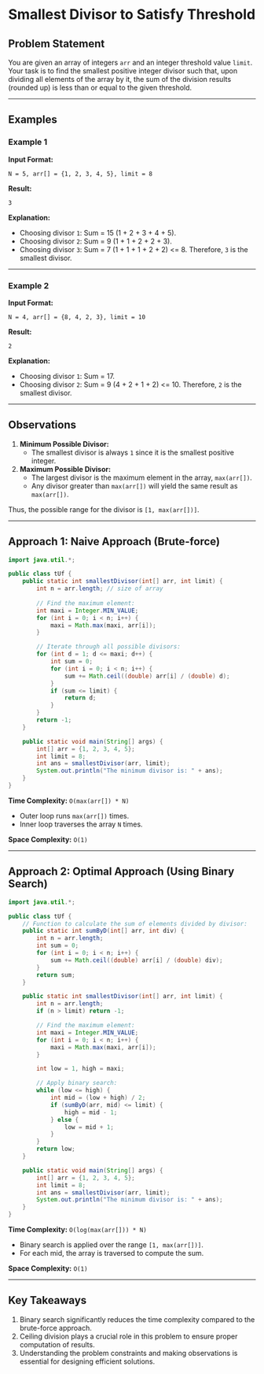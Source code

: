 # Smallest Divisor to Satisfy Threshold

## Problem Statement
You are given an array of integers `arr` and an integer threshold value `limit`. Your task is to find the smallest positive integer divisor such that, upon dividing all elements of the array by it, the sum of the division results (rounded up) is less than or equal to the given threshold.

---

## Examples

### Example 1
**Input Format:**
```
N = 5, arr[] = {1, 2, 3, 4, 5}, limit = 8
```
**Result:**
```
3
```
**Explanation:**
- Choosing divisor `1`: Sum = 15 (1 + 2 + 3 + 4 + 5).
- Choosing divisor `2`: Sum = 9 (1 + 1 + 2 + 2 + 3).
- Choosing divisor `3`: Sum = 7 (1 + 1 + 1 + 2 + 2) <= 8. Therefore, `3` is the smallest divisor.

---

### Example 2
**Input Format:**
```
N = 4, arr[] = {8, 4, 2, 3}, limit = 10
```
**Result:**
```
2
```
**Explanation:**
- Choosing divisor `1`: Sum = 17.
- Choosing divisor `2`: Sum = 9 (4 + 2 + 1 + 2) <= 10. Therefore, `2` is the smallest divisor.

---

## Observations
1. **Minimum Possible Divisor:**
   - The smallest divisor is always `1` since it is the smallest positive integer.
2. **Maximum Possible Divisor:**
   - The largest divisor is the maximum element in the array, `max(arr[])`.
   - Any divisor greater than `max(arr[])` will yield the same result as `max(arr[])`.

Thus, the possible range for the divisor is `[1, max(arr[])]`.

---

## Approach 1: Naive Approach (Brute-force)

```java
import java.util.*;

public class tUf {
    public static int smallestDivisor(int[] arr, int limit) {
        int n = arr.length; // size of array
        
        // Find the maximum element:
        int maxi = Integer.MIN_VALUE;
        for (int i = 0; i < n; i++) {
            maxi = Math.max(maxi, arr[i]);
        }

        // Iterate through all possible divisors:
        for (int d = 1; d <= maxi; d++) {
            int sum = 0;
            for (int i = 0; i < n; i++) {
                sum += Math.ceil((double) arr[i] / (double) d);
            }
            if (sum <= limit) {
                return d;
            }
        }
        return -1;
    }

    public static void main(String[] args) {
        int[] arr = {1, 2, 3, 4, 5};
        int limit = 8;
        int ans = smallestDivisor(arr, limit);
        System.out.println("The minimum divisor is: " + ans);
    }
}
```

**Time Complexity:** `O(max(arr[]) * N)`
- Outer loop runs `max(arr[])` times.
- Inner loop traverses the array `N` times.

**Space Complexity:** `O(1)`

---

## Approach 2: Optimal Approach (Using Binary Search)

```java
import java.util.*;

public class tUf {
    // Function to calculate the sum of elements divided by divisor:
    public static int sumByD(int[] arr, int div) {
        int n = arr.length;
        int sum = 0;
        for (int i = 0; i < n; i++) {
            sum += Math.ceil((double) arr[i] / (double) div);
        }
        return sum;
    }

    public static int smallestDivisor(int[] arr, int limit) {
        int n = arr.length;
        if (n > limit) return -1;

        // Find the maximum element:
        int maxi = Integer.MIN_VALUE;
        for (int i = 0; i < n; i++) {
            maxi = Math.max(maxi, arr[i]);
        }

        int low = 1, high = maxi;

        // Apply binary search:
        while (low <= high) {
            int mid = (low + high) / 2;
            if (sumByD(arr, mid) <= limit) {
                high = mid - 1;
            } else {
                low = mid + 1;
            }
        }
        return low;
    }

    public static void main(String[] args) {
        int[] arr = {1, 2, 3, 4, 5};
        int limit = 8;
        int ans = smallestDivisor(arr, limit);
        System.out.println("The minimum divisor is: " + ans);
    }
}
```

**Time Complexity:** `O(log(max(arr[])) * N)`
- Binary search is applied over the range `[1, max(arr[])]`.
- For each mid, the array is traversed to compute the sum.

**Space Complexity:** `O(1)`

---

## Key Takeaways
1. Binary search significantly reduces the time complexity compared to the brute-force approach.
2. Ceiling division plays a crucial role in this problem to ensure proper computation of results.
3. Understanding the problem constraints and making observations is essential for designing efficient solutions.
